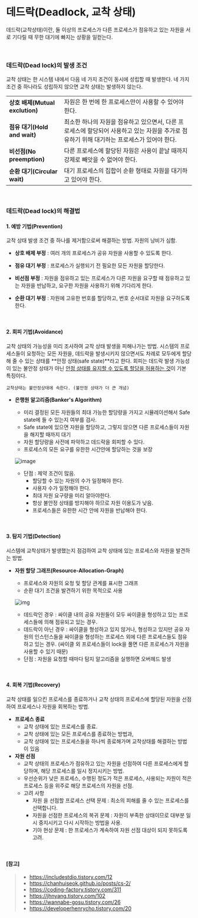 # 데드락(Deadlock, 교착 상태)

데드락(교착상태)이란, 둘 이상의 프로세스가 다른 프로세스가 점유하고 있는 자원을 서로 기다릴 때 무한 대기에 빠지는 상황을 일컫는다.

</br>

### 데드락(Dead lock)의 발생 조건

교착 상태는 한 시스템 내에서 다음 네 가지 조건이 동시에 성립할 때 발생한다. 네 가지 조건 중 하나라도 성립하지 않으면 교착 상태는 발생하지 않는다.

|                                 |                                                              |
| ------------------------------- | ------------------------------------------------------------ |
| **상호 배제(Mutual exclution)** | 자원은 한 번에 한 프로세스만이 사용할 수 있어야 한다.        |
| **점유 대기(Hold and wait)**    | 최소한 하나의 자원을 점유하고 있으면서, 다른 프로세스에 할당되어 사용하고 있는 자원을 추가로 점유하기 위해 대기하는 프로세스가 있어야 한다. |
| **비선점(No preemption)**       | 다른 프로세스에 할당된 자원은 사용이 끝날 때까지 강제로 빼앗을 수 없어야 한다. |
| **순환 대기(Circular wait)**    | 대기 프로세스의 집합이 순환 형태로 자원을 대기하고 있어야 한다. |

</br>

### 데드락(Dead lock)의 해결법

#### 1. 예방 기법(Prevention)

교착 상태 발생 조건 중 하나를 제거함으로써 해결하는 방법. 자원의 낭비가 심함.

- **상호 배제 부정** : 여러 개의 프로세스가 공유 자원을 사용할 수 있도록 한다.

- **점유 대기 부정** : 프로세스가 실행되기 전 필요한 모든 자원을 할당한다.

- **비선점 부정** : 자원을 점유하고 있는 프로세스가 다른 자원을 요구할 때 점유하고 있는 자원을 반납하고, 요구한 자원을 사용하기 위해 기다리게 한다.

- **순환 대기 부정** : 자원에 고유한 번호를 할당하고, 번호 순서대로 자원을 요구하도록 한다.

</br>

#### 2. 회피 기법(Avoidance)

교착 상태의 가능성을 미리 조사하여 교착 상태 발생을 피해나가는 방법. 시스템의 프로세스들이 요청하는 모든 자원을, 데드락을 발생시키지 않으면서도 차례로 모두에게 할당해 줄 수 있는 상태를 **안정 상태(safe state)**라고 한다. 회피는 데드락 발생 가능성이 있는 불안정 상태가 아닌 <u>안정 상태를 유지할 수 있도록 할당을 허용하는 것</u>이 기본 특징이다.

`교착상태는 불안정상태에 속한다. (불안정 상태가 더 큰 개념)`

- **은행원 알고리즘(Banker's Algorithm)**

  - 미리 결정된 모든 자원들의 최대 가능한 할당량을 가지고 시뮬레이션해서 Safe state에 들 수 있는지 여부를 검사.
  - Safe state에 있으면 자원을 할당하고, 그렇지 않으면 다른 프로세스들이 자원을 해지할 때까지 대기
  - 자원 할당량을 사전에 파악하고 데드락을 회피할 수 있다.
  - 프로세스의 모든 요구를 유한한 시간안에 할당하는 것을 보장

  ![image](https://user-images.githubusercontent.com/41420639/111907048-f9773a00-8a96-11eb-9532-bdd144da222e.png)

  - 단점 : 제약 조건이 많음.
    - 할당할 수 있는 자원의 수가 일정해야 한다.
    - 사용자 수가 일정해야 한다.
    - 최대 자원 요구량을 미리 알아야한다.
    - 항상 불안정 상태를 방지해야 하므로 자원 이용도가 낮음.
    - 프로세스들은 유한한 시간 안에 자원을 반납해야 한다.

</br>

#### 3. 탐지 기법(Detection)

시스템에 교착상태가 발생했는지 점검하여 교착 상태에 있는 프로세스와 자원을 발견하는 방법.

- **자원 할당 그래프(Resource-Allocation-Graph)**

  - 프로세스와 자원의 요청 및 할당 관계를 표시한 그래프
  - 순환 대기 조건을 발견하기 위한 목적으로 사용

  ![img](https://t1.daumcdn.net/cfile/tistory/2531613555FAC00F11)

  - 데드락인 경우 : 싸이클 내의 공유 자원들이 모두 싸이클을 형성하고 있는 프로세스들에 의해 점유되고 있는 경우.
  - 데드락이 아닌 경우 : 싸이클을 형성하고 있지 않거나, 형성하고 있지만 공유 자원의 인스턴스들을 싸이클을 형성하는 프로세스 외에 다른 프로세스들도 점유하고 있는 경우. (싸이클 외 프로세스들이 lock을 풀면 다른 프로세스가 자원을 사용할 수 있기 때문)
  - 단점 : 자원을 요청할 때마다 탐지 알고리즘을 실행하면 오버헤드 발생

</br>

#### 4. 회복 기법(Recovery)

교착 상태를 일으킨 프로세스를 종료하거나 교착 상태의 프로세스에 할당된 자원을 선점하여 프로세스나 자원을 회복하는 방법.

- **프로세스 종료**
  - 교착 상태에 있는 프로세스를 종료. 
  - 교착 상태에 있는 모든 프로세스를 종료하는 방법과, 
  - 교착 상태에 있는 프로세스들을 하나씩 종료해가며 교착상태를 해결하는 방법이 있음
- **자원 선점**
  - 교착 상태의 프로세스가 점유하고 있는 자원을 선점하여 다른 프로세스에게 할당하며, 해당 프로세스를 일시 정지시키는 방법. 
  - 우선순위가 낮은 프로세스, 수행된 정도가 적은 프로세스, 사용되는 자원이 적은 프로세스 등을 위주로 해당 프로세스의 자원을 선점.
  - 고려 사항
    - 자원 을 선점할 프로세스 선택 문제 : 최소의 피해를 줄 수 있는 프로세스를 선택합니다.
    - 자원을 선점한 프로세스의 복귀 문제 : 자원이 부족한 상태이므로 대부분 일시 중지시키고 다시 시작하는 방법을 사용.
    - 기아 현상 문제 : 한 프로세스가 계속하여 자원 선점 대상이 되지 못하도록 고려.

</br>

#### [참고]

> - https://includestdio.tistory.com/12
> - https://chanhuiseok.github.io/posts/cs-2/
> - https://coding-factory.tistory.com/311
> - https://jhnyang.tistory.com/102
> - https://wannabe-gosu.tistory.com/26
> - https://developerhenrycho.tistory.com/20